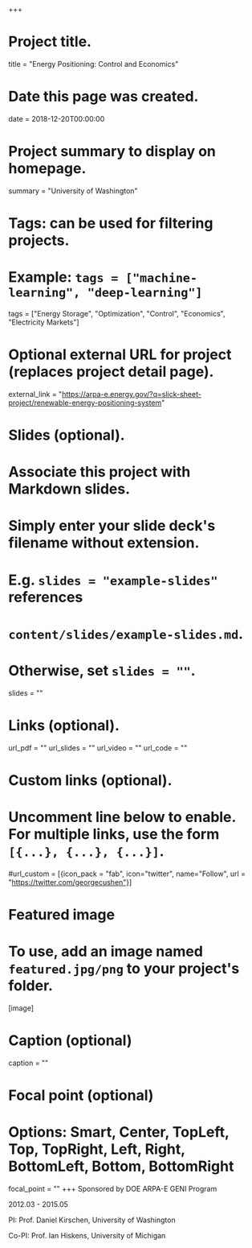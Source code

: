 +++
# Project title.
title = "Energy Positioning: Control and Economics"

# Date this page was created.
date = 2018-12-20T00:00:00

# Project summary to display on homepage.
summary = "University of Washington"

# Tags: can be used for filtering projects.
# Example: `tags = ["machine-learning", "deep-learning"]`
tags = ["Energy Storage", "Optimization", "Control", "Economics", "Electricity Markets"]

# Optional external URL for project (replaces project detail page).
external_link = "https://arpa-e.energy.gov/?q=slick-sheet-project/renewable-energy-positioning-system"

# Slides (optional).
#   Associate this project with Markdown slides.
#   Simply enter your slide deck's filename without extension.
#   E.g. `slides = "example-slides"` references 
#   `content/slides/example-slides.md`.
#   Otherwise, set `slides = ""`.
slides = ""

# Links (optional).
url_pdf = ""
url_slides = ""
url_video = ""
url_code = ""

# Custom links (optional).
#   Uncomment line below to enable. For multiple links, use the form `[{...}, {...}, {...}]`.
#url_custom = [{icon_pack = "fab", icon="twitter", name="Follow", url = "https://twitter.com/georgecushen"}]

# Featured image
# To use, add an image named `featured.jpg/png` to your project's folder. 
[image]
  # Caption (optional)
  caption = ""
  
  # Focal point (optional)
  # Options: Smart, Center, TopLeft, Top, TopRight, Left, Right, BottomLeft, Bottom, BottomRight
  focal_point = ""
+++
Sponsored by DOE ARPA-E GENI Program

2012.03 - 2015.05

PI: Prof. Daniel Kirschen, University of Washington

Co-PI: Prof. Ian Hiskens, University of Michigan

